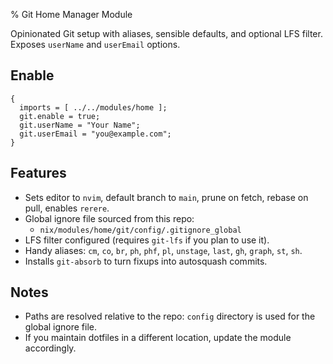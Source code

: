 % Git Home Manager Module

Opinionated Git setup with aliases, sensible defaults, and optional LFS filter. Exposes `userName` and `userEmail` options.

## Enable
```
{
  imports = [ ../../modules/home ];
  git.enable = true;
  git.userName = "Your Name";
  git.userEmail = "you@example.com";
}
```

## Features
- Sets editor to `nvim`, default branch to `main`, prune on fetch, rebase on pull, enables `rerere`.
- Global ignore file sourced from this repo:
  - `nix/modules/home/git/config/.gitignore_global`
- LFS filter configured (requires `git-lfs` if you plan to use it).
- Handy aliases: `cm`, `co`, `br`, `ph`, `phf`, `pl`, `unstage`, `last`, `gh`, `graph`, `st`, `sh`.
- Installs `git-absorb` to turn fixups into autosquash commits.

## Notes
- Paths are resolved relative to the repo: `config` directory is used for the global ignore file.
- If you maintain dotfiles in a different location, update the module accordingly.
